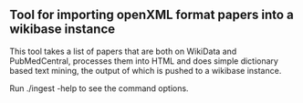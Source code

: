 Tool for importing openXML format papers into a wikibase instance
---------

This tool takes a list of papers that are both on WikiData and PubMedCentral, processes them into HTML and does simple dictionary based text mining, the output of which is pushed to a wikibase instance.

Run ./ingest -help to see the command options.


